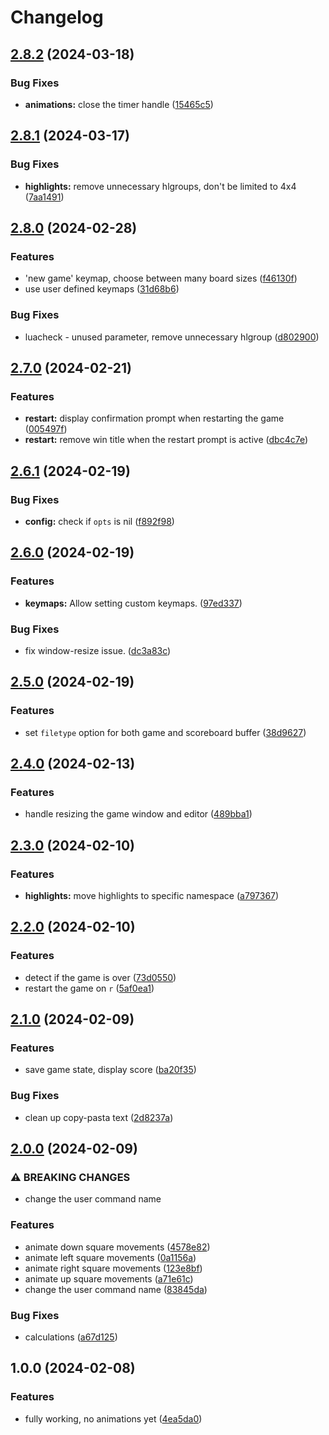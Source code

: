# Changelog

## [2.8.2](https://github.com/NStefan002/2048.nvim/compare/v2.8.1...v2.8.2) (2024-03-18)


### Bug Fixes

* **animations:** close the timer handle ([15465c5](https://github.com/NStefan002/2048.nvim/commit/15465c5c48f4789e52dad8b8e94b6f6c7eb52288))

## [2.8.1](https://github.com/NStefan002/2048.nvim/compare/v2.8.0...v2.8.1) (2024-03-17)


### Bug Fixes

* **highlights:** remove unnecessary hlgroups, don't be limited to 4x4 ([7aa1491](https://github.com/NStefan002/2048.nvim/commit/7aa149114c88bffb840be25be2bd764512f2a71a))

## [2.8.0](https://github.com/NStefan002/2048.nvim/compare/v2.7.0...v2.8.0) (2024-02-28)


### Features

* 'new game' keymap, choose between many board sizes ([f46130f](https://github.com/NStefan002/2048.nvim/commit/f46130f72f2fc1e6acd7105e8f79fdc1c8a0769e))
* use user defined keymaps ([31d68b6](https://github.com/NStefan002/2048.nvim/commit/31d68b69a7673f0285e1e91041b5a88f6136795a))


### Bug Fixes

* luacheck - unused parameter, remove unnecessary hlgroup ([d802900](https://github.com/NStefan002/2048.nvim/commit/d8029005f71402678a799445cfc756995fb8a921))

## [2.7.0](https://github.com/NStefan002/2048.nvim/compare/v2.6.1...v2.7.0) (2024-02-21)


### Features

* **restart:** display confirmation prompt when restarting the game ([005497f](https://github.com/NStefan002/2048.nvim/commit/005497ff51883cd3f9859a6f2c38c589ec1f3013))
* **restart:** remove win title when the restart prompt is active ([dbc4c7e](https://github.com/NStefan002/2048.nvim/commit/dbc4c7e6b365bf46863b93c3017cef0a25f6d7bf))

## [2.6.1](https://github.com/NStefan002/2048.nvim/compare/v2.6.0...v2.6.1) (2024-02-19)


### Bug Fixes

* **config:** check if `opts` is nil ([f892f98](https://github.com/NStefan002/2048.nvim/commit/f892f98b1070c1a07d51cb5665507f3c36f700e1))

## [2.6.0](https://github.com/NStefan002/2048.nvim/compare/v2.5.0...v2.6.0) (2024-02-19)


### Features

* **keymaps:** Allow setting custom keymaps. ([97ed337](https://github.com/NStefan002/2048.nvim/commit/97ed337185383aec8de24d4adb28bac834e5a1b8))


### Bug Fixes

* fix window-resize issue. ([dc3a83c](https://github.com/NStefan002/2048.nvim/commit/dc3a83c17106425cd40429a89ed69d5be43dae25))

## [2.5.0](https://github.com/NStefan002/2048.nvim/compare/v2.4.0...v2.5.0) (2024-02-19)


### Features

* set `filetype` option for both game and scoreboard buffer ([38d9627](https://github.com/NStefan002/2048.nvim/commit/38d9627875397321098235989889ac3b551c9507))

## [2.4.0](https://github.com/NStefan002/2048.nvim/compare/v2.3.0...v2.4.0) (2024-02-13)


### Features

* handle resizing the game window and editor ([489bba1](https://github.com/NStefan002/2048.nvim/commit/489bba16d1d1d69fa85c26039a56f58c5bf87651))

## [2.3.0](https://github.com/NStefan002/2048.nvim/compare/v2.2.0...v2.3.0) (2024-02-10)


### Features

* **highlights:** move highlights to specific namespace ([a797367](https://github.com/NStefan002/2048.nvim/commit/a7973673842b3e36fb98c4321fc9bc5a9fd1b70a))

## [2.2.0](https://github.com/NStefan002/2048.nvim/compare/v2.1.0...v2.2.0) (2024-02-10)


### Features

* detect if the game is over ([73d0550](https://github.com/NStefan002/2048.nvim/commit/73d0550b21919b1993d7901c0417c1ef97bbca3e))
* restart the game on `r` ([5af0ea1](https://github.com/NStefan002/2048.nvim/commit/5af0ea1a25bbdb0622383cf807342cdbe756f99e))

## [2.1.0](https://github.com/NStefan002/2048.nvim/compare/v2.0.0...v2.1.0) (2024-02-09)


### Features

* save game state, display score ([ba20f35](https://github.com/NStefan002/2048.nvim/commit/ba20f35858b83373698f5d86cecfa089727ddc8f))


### Bug Fixes

* clean up copy-pasta text ([2d8237a](https://github.com/NStefan002/2048.nvim/commit/2d8237a4d1ec381c44018f4c549884a37eec360a))

## [2.0.0](https://github.com/NStefan002/2048.nvim/compare/v1.0.0...v2.0.0) (2024-02-09)


### ⚠ BREAKING CHANGES

* change the user command name

### Features

* animate down square movements ([4578e82](https://github.com/NStefan002/2048.nvim/commit/4578e825e08de42539ceab7410721950726bf366))
* animate left square movements ([0a1156a](https://github.com/NStefan002/2048.nvim/commit/0a1156a99e01f1363ac2f009fdfbdf6c6f6181df))
* animate right square movements ([123e8bf](https://github.com/NStefan002/2048.nvim/commit/123e8bf8bee517bf209fd817d90f1e3f091f4417))
* animate up square movements ([a71e61c](https://github.com/NStefan002/2048.nvim/commit/a71e61cdd005d1c5c2fb8e4eda4ef833293e89ec))
* change the user command name ([83845da](https://github.com/NStefan002/2048.nvim/commit/83845da74872eb56089ca5556395894f830199b5))


### Bug Fixes

* calculations ([a67d125](https://github.com/NStefan002/2048.nvim/commit/a67d125878d444ca596e3e1bc93c168ce3f7b959))

## 1.0.0 (2024-02-08)


### Features

* fully working, no animations yet ([4ea5da0](https://github.com/NStefan002/2048.nvim/commit/4ea5da00e699e5dd5142cef48df8294bd5bc41f5))
